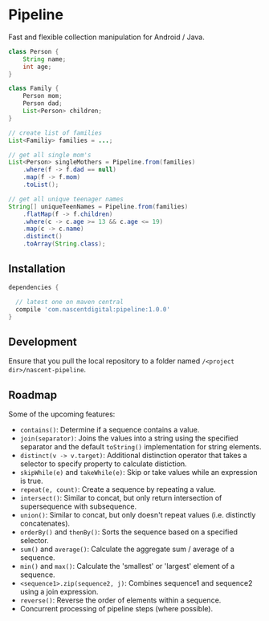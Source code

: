 # Pipeline
Fast and flexible collection manipulation for Android / Java.

```java
class Person {
    String name;
    int age;
}

class Family { 
    Person mom;
    Person dad;
    List<Person> children;
}

// create list of families
List<Familiy> families = ...;
```

```java
// get all single mom's
List<Person> singleMothers = Pipeline.from(families)
    .where(f -> f.dad == null)
    .map(f -> f.mom)
    .toList();
```

```java
// get all unique teenager names
String[] uniqueTeenNames = Pipeline.from(families)
    .flatMap(f -> f.children)
    .where(c -> c.age >= 13 && c.age <= 19)
    .map(c -> c.name)
    .distinct()
    .toArray(String.class);
```


## Installation
```groovy
dependencies {

  // latest one on maven central
  compile 'com.nascentdigital:pipeline:1.0.0'
}
```


## Development
Ensure that you pull the local repository to a folder named `/<project dir>/nascent-pipeline`.






## Roadmap
Some of the upcoming features:
- `contains()`: Determine if a sequence contains a value.
- `join(separator)`: Joins the values into a string using the specified separator and the default
    `toString()` implementation for string elements.
- `distinct(v -> v.target)`: Additional distinction operator that takes a selector to specify 
    property to calculate distiction.
- `skipWhile(e)` and `takeWhile(e)`: Skip or take values while an expression is true.
- `repeat(e, count)`: Create a sequence by repeating a value.
- `intersect()`: Similar to concat, but only return intersection of supersequence with subsequence.
- `union()`: Similar to concat, but only doesn't repeat values (i.e. distinctly concatenates).
- `orderBy()` and `thenBy()`: Sorts the sequence based on a specified selector.
- `sum()` and `average()`: Calculate the aggregate sum / average of a sequence.
- `min()` and `max()`: Calculate the 'smallest' or 'largest' element of a sequence.
- `<sequence1>.zip(sequence2, j)`: Combines sequence1 and sequence2 using a join expression.
- `reverse()`: Reverse the order of elements within a sequence.
- Concurrent processing of pipeline steps (where possible).
